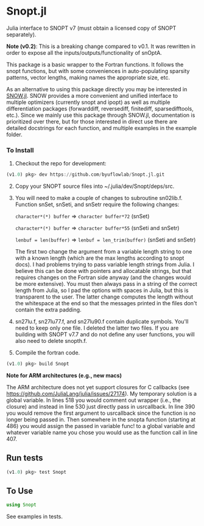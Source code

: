 # Snopt.jl

Julia interface to SNOPT v7 (must obtain a licensed copy of SNOPT separately).

**Note (v0.2)**: This is a breaking change compared to v0.1.  It was rewritten in order to expose all the inputs/outputs/functionality of snOptA.

This package is a basic wrapper to the Fortran functions. It follows the snopt functions, but with some conveniences in auto-populating sparsity patterns, vector lengths, making names the appropriate size, etc.

As an alternative to using this package directly you may be interested in [SNOW.jl](https://github.com/byuflowlab/SNOW.jl).  SNOW provides a more convenient and unified interface to multiple optimizers (currently snopt and ipopt) as well as multiple differentiation packages (forwarddiff, reversediff, finitediff, sparsedifftools, etc.). Since we mainly use this package through SNOW.jl, documentation is prioritized over there, but for those interested in direct use there are detailed docstrings for each function, and multiple examples in the example folder.


### To Install

1. Checkout the repo for development:
```julia
(v1.0) pkg> dev https://github.com/byuflowlab/Snopt.jl.git
```

2. Copy your SNOPT source files into ~/.julia/dev/Snopt/deps/src.

3. You will need to make a couple of changes to subroutine sn02lib.f. Function snSet, snSeti, and snSetr require the following changes:

    `character*(*) buffer` => `character buffer*72`   (snSet)

    `character*(*) buffer` => `character buffer*55`  (snSeti and snSetr)

    `lenbuf = len(buffer)` => `lenbuf = len_trim(buffer)`  (snSeti and snSetr)

    The first two change the argument from a variable length string to one with a known length (which are the max lengths according to snopt docs).  I had problems trying to pass variable length strings from Julia.  I believe this can be done with pointers and allocatable strings, but that requires changes on the Fortran side anyway (and the changes would be more extensive).  You must then always pass in a string of the correct length from Julia, so I pad the options with spaces in Julia, but this is transparent to the user.  The latter change computes the length without the whitespace at the end so that the messages printed in the files don't contain the extra padding.

4.  sn27lu.f, sn27lu77.f, and sn27lu90.f contain duplicate symbols.  You'll need to keep only one file.  I deleted the latter two files. If you are building with SNOPT v7.7 and do not define any user functions, you will also need to delete snopth.f.

5. Compile the fortran code.
```julia
(v1.0) pkg> build Snopt
```

**Note for ARM architectures (e.g., new macs)**

The ARM architecture does not yet support closures for C callbacks (see https://github.com/JuliaLang/julia/issues/27174).  My temporary solution is a global variable.  In lines 518 you would comment out wrapper (i.e., the closure) and instead in line 530 just directly pass in usrcallback.  In line 390 you would remove the first argument to usrcallback since the function is no longer being passed in.  Then somewhere in the snopta function (starting at 486) you would assign the passed in variable func! to a global variable and whatever variable name you chose you would use as the function call in line 407.  

## Run tests

```julia
(v1.0) pkg> test Snopt
```

## To Use

```julia
using Snopt
```

See examples in tests.
